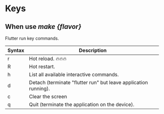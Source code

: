 # Keys

## When use *make {flavor}*

Flutter run key commands.

| Syntax      | Description |
| ----------- | ----------- |
|r|Hot reload. 🔥🔥🔥|
|R|Hot restart.|
|h|List all available interactive commands.|
|d|Detach (terminate "flutter run" but leave application running).|
|c|Clear the screen|
|q|Quit (terminate the application on the device).|
